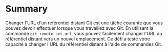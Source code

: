# Summary

Changer l'URL d'un référentiel distant Git est une tâche courante que vous pouvez devoir effectuer lorsque vous travaillez avec Git. En utilisant la commande `git remote set-url`, vous pouvez facilement changer l'URL du référentiel distant vers un nouvel emplacement. Ce défi a testé votre capacité à changer l'URL du référentiel distant à l'aide de commandes Git.
